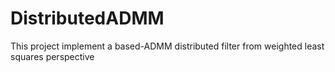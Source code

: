 # DistributedADMM
This project implement a based-ADMM distributed filter from weighted least squares perspective 
